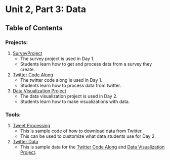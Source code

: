 # Unit 2, Part 3: Data

## Table of Contents

### Projects:

1. [SurveyProject](SurveyProject)
    * The survey project is used in Day 1. 
    * Students learn how to get and process data from a survey they create.
1. [Twitter Code Along](TwitterDataCodeAlong)
    * The twitter code along is used in Day 1. 
    * Students learn how to process data from twitter.
1. [Data Visualization Project](DataVisualizationProject)
    * The data visualization project is used in Day 2. 
    * Students learn how to make visualizations with data.


### Tools:

1. [Tweet Processing](TweetProcessing)
    * This is sample code of how to download data from Twitter. 
    * This can be used to customize what data students use for Day 2.
1. [Twitter Data](TwitterData)
    * This is sample data for the [Twitter Code Along](TwitterDataCodeAlong) and [Data Visualization Project](DataVisualizationProject).
